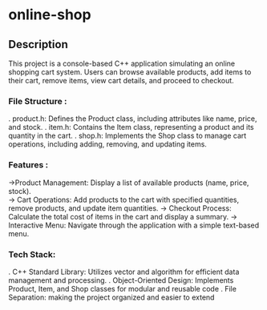 # online-shop
## Description
This project is a console-based C++ application simulating an online shopping cart system. Users can browse available products, add items to their cart, remove items, view cart details, and proceed to checkout.
### File Structure :
.  product.h: Defines the Product class, including attributes like name, price, and stock.
.  item.h: Contains the Item class, representing a product and its quantity in the cart.
.  shop.h: Implements the Shop class to manage cart operations, including adding, removing, and updating items.
### Features :
->Product Management: Display a list of available products (name, price, stock).<br>
-> Cart Operations: Add products to the cart with specified quantities, remove products, and update item quantities.
-> Checkout Process: Calculate the total cost of items in the cart and display a summary.
-> Interactive Menu: Navigate through the application with a simple text-based menu.
### Tech Stack:
. C++ Standard Library: Utilizes vector and algorithm for efficient data management and processing.
. Object-Oriented Design: Implements Product, Item, and Shop classes for modular and reusable code
. File Separation: making the project organized and easier to extend

